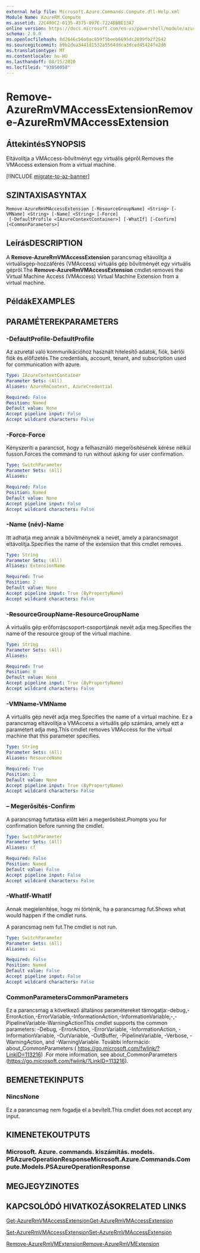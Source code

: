 ```yaml
---
external help file: Microsoft.Azure.Commands.Compute.dll-Help.xml
Module Name: AzureRM.Compute
ms.assetid: 22C490C2-0135-4375-897E-7224DBBE13A7
online version: https://docs.microsoft.com/en-us/powershell/module/azurerm.compute/remove-azurermvmaccessextension
schema: 2.0.0
ms.openlocfilehash: 8d2646c56a8ac659f5beeb6695dc2899fb2f2542
ms.sourcegitcommit: b9b2dea3441d1532a5564ddca3dced45424fe2d6
ms.translationtype: MT
ms.contentlocale: hu-HU
ms.lasthandoff: 08/15/2020
ms.locfileid: "93850058"
---
```

# <span data-ttu-id="84333-101">Remove-AzureRmVMAccessExtension</span><span class="sxs-lookup"><span data-stu-id="84333-101">Remove-AzureRmVMAccessExtension</span></span>

## <span data-ttu-id="84333-102">Áttekintés</span><span class="sxs-lookup"><span data-stu-id="84333-102">SYNOPSIS</span></span>
<span data-ttu-id="84333-103">Eltávolítja a VMAccess-bővítményt egy virtuális gépről.</span><span class="sxs-lookup"><span data-stu-id="84333-103">Removes the VMAccess extension from a virtual machine.</span></span>

[!INCLUDE [migrate-to-az-banner](../../includes/migrate-to-az-banner.md)]

## <span data-ttu-id="84333-104">SZINTAXISA</span><span class="sxs-lookup"><span data-stu-id="84333-104">SYNTAX</span></span>

```
Remove-AzureRmVMAccessExtension [-ResourceGroupName] <String> [-VMName] <String> [-Name] <String> [-Force]
 [-DefaultProfile <IAzureContextContainer>] [-WhatIf] [-Confirm] [<CommonParameters>]
```

## <span data-ttu-id="84333-105">Leírás</span><span class="sxs-lookup"><span data-stu-id="84333-105">DESCRIPTION</span></span>
<span data-ttu-id="84333-106">A **Remove-AzureRmVMAccessExtension** parancsmag eltávolítja a virtuálisgép-hozzáférés (VMAccess) virtuális gép bővítményét egy virtuális gépről.</span><span class="sxs-lookup"><span data-stu-id="84333-106">The **Remove-AzureRmVMAccessExtension** cmdlet removes the Virtual Machine Access (VMAccess) Virtual Machine Extension from a virtual machine.</span></span>

## <span data-ttu-id="84333-107">Példák</span><span class="sxs-lookup"><span data-stu-id="84333-107">EXAMPLES</span></span>

## <span data-ttu-id="84333-108">PARAMÉTEREK</span><span class="sxs-lookup"><span data-stu-id="84333-108">PARAMETERS</span></span>

### <span data-ttu-id="84333-109">-DefaultProfile</span><span class="sxs-lookup"><span data-stu-id="84333-109">-DefaultProfile</span></span>
<span data-ttu-id="84333-110">Az azuretal való kommunikációhoz használt hitelesítő adatok, fiók, bérlői fiók és előfizetés.</span><span class="sxs-lookup"><span data-stu-id="84333-110">The credentials, account, tenant, and subscription used for communication with azure.</span></span>

```yaml
Type: IAzureContextContainer
Parameter Sets: (All)
Aliases: AzureRmContext, AzureCredential

Required: False
Position: Named
Default value: None
Accept pipeline input: False
Accept wildcard characters: False
```

### <span data-ttu-id="84333-111">-Force</span><span class="sxs-lookup"><span data-stu-id="84333-111">-Force</span></span>
<span data-ttu-id="84333-112">Kényszeríti a parancsot, hogy a felhasználó megerősítésének kérése nélkül fusson.</span><span class="sxs-lookup"><span data-stu-id="84333-112">Forces the command to run without asking for user confirmation.</span></span>

```yaml
Type: SwitchParameter
Parameter Sets: (All)
Aliases: 

Required: False
Position: Named
Default value: None
Accept pipeline input: False
Accept wildcard characters: False
```

### <span data-ttu-id="84333-113">-Name (név)</span><span class="sxs-lookup"><span data-stu-id="84333-113">-Name</span></span>
<span data-ttu-id="84333-114">Itt adhatja meg annak a bővítménynek a nevét, amely a parancsmagot eltávolítja.</span><span class="sxs-lookup"><span data-stu-id="84333-114">Specifies the name of the extension that this cmdlet removes.</span></span>

```yaml
Type: String
Parameter Sets: (All)
Aliases: ExtensionName

Required: True
Position: 2
Default value: None
Accept pipeline input: True (ByPropertyName)
Accept wildcard characters: False
```

### <span data-ttu-id="84333-115">-ResourceGroupName</span><span class="sxs-lookup"><span data-stu-id="84333-115">-ResourceGroupName</span></span>
<span data-ttu-id="84333-116">A virtuális gép erőforráscsoport-csoportjának nevét adja meg.</span><span class="sxs-lookup"><span data-stu-id="84333-116">Specifies the name of the resource group of the virtual machine.</span></span>

```yaml
Type: String
Parameter Sets: (All)
Aliases: 

Required: True
Position: 0
Default value: None
Accept pipeline input: True (ByPropertyName)
Accept wildcard characters: False
```

### <span data-ttu-id="84333-117">-VMName</span><span class="sxs-lookup"><span data-stu-id="84333-117">-VMName</span></span>
<span data-ttu-id="84333-118">A virtuális gép nevét adja meg.</span><span class="sxs-lookup"><span data-stu-id="84333-118">Specifies the name of a virtual machine.</span></span>
<span data-ttu-id="84333-119">Ez a parancsmag eltávolítja a VMAccess a virtuális gép számára, amely ezt a paramétert adja meg.</span><span class="sxs-lookup"><span data-stu-id="84333-119">This cmdlet removes VMAccess for the virtual machine that this parameter specifies.</span></span>

```yaml
Type: String
Parameter Sets: (All)
Aliases: ResourceName

Required: True
Position: 1
Default value: None
Accept pipeline input: True (ByPropertyName)
Accept wildcard characters: False
```

### <span data-ttu-id="84333-120">– Megerősítés</span><span class="sxs-lookup"><span data-stu-id="84333-120">-Confirm</span></span>
<span data-ttu-id="84333-121">A parancsmag futtatása előtt kéri a megerősítést.</span><span class="sxs-lookup"><span data-stu-id="84333-121">Prompts you for confirmation before running the cmdlet.</span></span>

```yaml
Type: SwitchParameter
Parameter Sets: (All)
Aliases: cf

Required: False
Position: Named
Default value: False
Accept pipeline input: False
Accept wildcard characters: False
```

### <span data-ttu-id="84333-122">-WhatIf</span><span class="sxs-lookup"><span data-stu-id="84333-122">-WhatIf</span></span>
<span data-ttu-id="84333-123">Annak megjelenítése, hogy mi történik, ha a parancsmag fut.</span><span class="sxs-lookup"><span data-stu-id="84333-123">Shows what would happen if the cmdlet runs.</span></span>

<span data-ttu-id="84333-124">A parancsmag nem fut.</span><span class="sxs-lookup"><span data-stu-id="84333-124">The cmdlet is not run.</span></span>

```yaml
Type: SwitchParameter
Parameter Sets: (All)
Aliases: wi

Required: False
Position: Named
Default value: False
Accept pipeline input: False
Accept wildcard characters: False
```

### <span data-ttu-id="84333-125">CommonParameters</span><span class="sxs-lookup"><span data-stu-id="84333-125">CommonParameters</span></span>
<span data-ttu-id="84333-126">Ez a parancsmag a következő általános paramétereket támogatja:-debug,-ErrorAction,-ErrorVariable,-InformationAction,-InformationVariable,-,-PipelineVariable-WarningAction</span><span class="sxs-lookup"><span data-stu-id="84333-126">This cmdlet supports the common parameters: -Debug, -ErrorAction, -ErrorVariable, -InformationAction, -InformationVariable, -OutVariable, -OutBuffer, -PipelineVariable, -Verbose, -WarningAction, and -WarningVariable.</span></span> <span data-ttu-id="84333-127">További információ: about_CommonParameters ( https://go.microsoft.com/fwlink/?LinkID=113216) .</span><span class="sxs-lookup"><span data-stu-id="84333-127">For more information, see about_CommonParameters (https://go.microsoft.com/fwlink/?LinkID=113216).</span></span>

## <span data-ttu-id="84333-128">BEMENETEK</span><span class="sxs-lookup"><span data-stu-id="84333-128">INPUTS</span></span>

### <span data-ttu-id="84333-129">Nincs</span><span class="sxs-lookup"><span data-stu-id="84333-129">None</span></span>
<span data-ttu-id="84333-130">Ez a parancsmag nem fogadja el a bevitelt.</span><span class="sxs-lookup"><span data-stu-id="84333-130">This cmdlet does not accept any input.</span></span>

## <span data-ttu-id="84333-131">KIMENETEK</span><span class="sxs-lookup"><span data-stu-id="84333-131">OUTPUTS</span></span>

### <span data-ttu-id="84333-132">Microsoft. Azure. commands. kiszámítás. models. PSAzureOperationResponse</span><span class="sxs-lookup"><span data-stu-id="84333-132">Microsoft.Azure.Commands.Compute.Models.PSAzureOperationResponse</span></span>

## <span data-ttu-id="84333-133">MEGJEGYZI</span><span class="sxs-lookup"><span data-stu-id="84333-133">NOTES</span></span>

## <span data-ttu-id="84333-134">KAPCSOLÓDÓ HIVATKOZÁSOK</span><span class="sxs-lookup"><span data-stu-id="84333-134">RELATED LINKS</span></span>

[<span data-ttu-id="84333-135">Get-AzureRmVMAccessExtension</span><span class="sxs-lookup"><span data-stu-id="84333-135">Get-AzureRmVMAccessExtension</span></span>](./Get-AzureRmVMAccessExtension.md)

[<span data-ttu-id="84333-136">Set-AzureRmVMAccessExtension</span><span class="sxs-lookup"><span data-stu-id="84333-136">Set-AzureRmVMAccessExtension</span></span>](./Set-AzureRmVMAccessExtension.md)

[<span data-ttu-id="84333-137">Remove-AzureRmVMExtension</span><span class="sxs-lookup"><span data-stu-id="84333-137">Remove-AzureRmVMExtension</span></span>](./Remove-AzureRmVMExtension.md)
